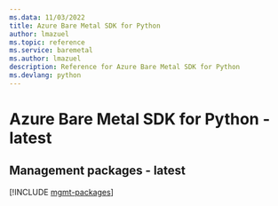 ```yaml
---
ms.data: 11/03/2022
title: Azure Bare Metal SDK for Python
author: lmazuel
ms.topic: reference
ms.service: baremetal
ms.author: lmazuel
description: Reference for Azure Bare Metal SDK for Python
ms.devlang: python
---
```

# Azure Bare Metal SDK for Python - latest

## Management packages - latest
[!INCLUDE [mgmt-packages](bare-metal-mgmt-index.md)]